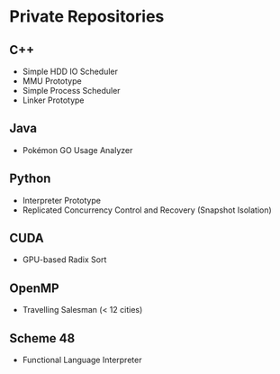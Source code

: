 
# Private Repositories

## C++
- Simple HDD IO Scheduler
- MMU Prototype
- Simple Process Scheduler
- Linker Prototype

## Java
- Pokémon GO Usage Analyzer

## Python
- Interpreter Prototype
- Replicated Concurrency Control and Recovery (Snapshot Isolation)

## CUDA
- GPU-based Radix Sort

## OpenMP
- Travelling Salesman (< 12 cities)

## Scheme 48
- Functional Language Interpreter

